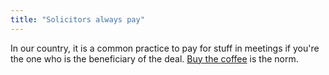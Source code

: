 ```yaml
---
title: "Solicitors always pay"
---
```


In our country, it is a common practice to pay for stuff in meetings if you're the one who is the beneficiary of the deal.
[Buy the coffee](https://remysharp.com/2019/07/30/buy-the-coffee) is the norm. 
